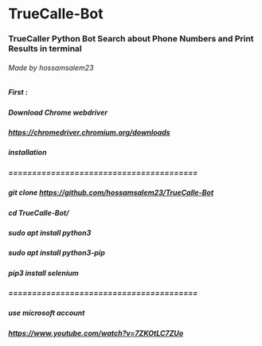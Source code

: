 # TrueCalle-Bot
### TrueCaller Python Bot Search about Phone Numbers and Print Results in terminal 

###### Made by hossamsalem23

##### First :
##### Download Chrome webdriver 
##### https://chromedriver.chromium.org/downloads
##### installation
##### ========================================
##### git clone https://github.com/hossamsalem23/TrueCalle-Bot
##### cd TrueCalle-Bot/
##### sudo apt install python3
##### sudo apt install python3-pip
##### pip3 install selenium
##### ========================================
##### use microsoft account 
##### https://www.youtube.com/watch?v=7ZKOtLC7ZUo
